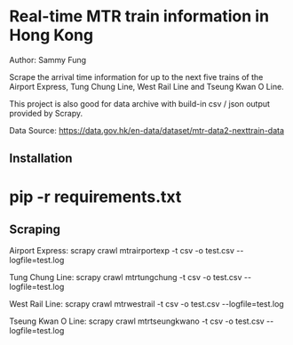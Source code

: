 # Real-time MTR train information in Hong Kong


Author: Sammy Fung


Scrape the arrival time information for up to the next five trains of the Airport Express, Tung Chung Line, West Rail Line and Tseung Kwan O Line. 


This project is also good for data archive with build-in csv / json output provided by Scrapy. 


Data Source: https://data.gov.hk/en-data/dataset/mtr-data2-nexttrain-data


## Installation


# pip -r requirements.txt


## Scraping

Airport Express: scrapy crawl mtrairportexp -t csv -o test.csv --logfile=test.log


Tung Chung Line: scrapy crawl mtrtungchung -t csv -o test.csv --logfile=test.log


West Rail Line: scrapy crawl mtrwestrail -t csv -o test.csv --logfile=test.log


Tseung Kwan O Line: scrapy crawl mtrtseungkwano -t csv -o test.csv --logfile=test.log


